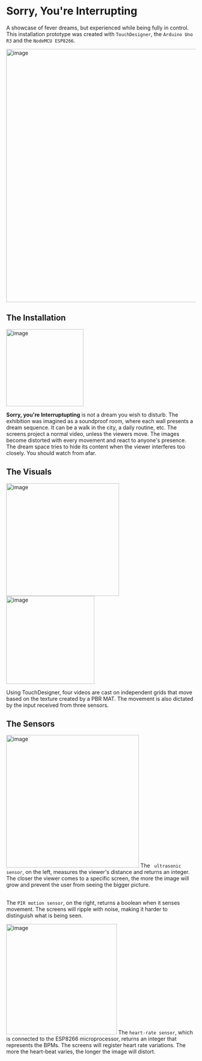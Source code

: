 # Sorry, You're Interrupting

A showcase of fever dreams, but experienced while being fully in control. This installation prototype was created with `TouchDesigner`, the `Arduino Uno R3` and the `NodeMCU ESP8266`. 

<img width="674" alt="image" src="https://user-images.githubusercontent.com/56971054/165434211-66877b09-e792-4a13-9242-fc19a5281426.png">




## The Installation

<img width="205" alt="image" src="https://user-images.githubusercontent.com/56971054/165434768-fbec6bf0-98b0-46a3-bc9f-eb9d7eebb899.png">

<b>Sorry, you're Interruptupting</b> is not a dream you wish to disturb. The exhibition was imagined as a soundproof room, where each wall presents a dream sequence. It can be a walk in the city, a daily routine, etc. The screens project a normal video, unless the viewers move. The images become distorted with every movement and react to anyone's presence. The dream space tries to hide its content when the viewer interferes too closely. You should watch from afar.

## The Visuals
<img width="300" alt="image" src="https://user-images.githubusercontent.com/56971054/165434975-acb097b0-5fae-4101-886e-e6cfa6cff64d.png"><img width="234" alt="image" src="https://user-images.githubusercontent.com/56971054/165435006-3fed2441-5835-434d-ad10-a060d67b4642.png">

Using TouchDesigner, four videos are cast on independent grids that move based on the texture created by a PBR MAT. The movement is also dictated by the input received from three sensors.


## The Sensors
<img width="353" alt="image" src="https://user-images.githubusercontent.com/56971054/165433103-aa7795ff-77ee-4d38-a183-e75f3f1bfa46.png">
The <code> ultrasonic sensor</code>, on the left, measures the viewer's distance and returns an integer. The closer the viewer comes to a specific screen, the more the image will grow and prevent the user from seeing the bigger picture.<br><br>

The `PIR motion sensor`, on the right, returns a boolean when it senses movement. The screens will ripple with noise, making it harder to distinguish what is being seen.

<img width="294" alt="image" src="https://user-images.githubusercontent.com/56971054/165433744-39eb6902-a257-4a4e-9a87-f05900959752.png">
The <code>heart-rate sensor</code>, which is connected to the ESP8266 microprocessor, returns an integer that represents the BPMs. The screens will register heart rate variations. The more the heart-beat varies, the longer the image will distort.

